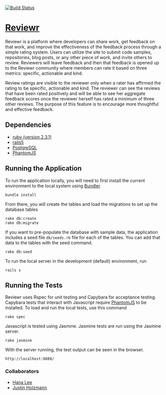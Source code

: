 [![Build Status](https://travis-ci.org/NicoleCarpenter/reviewr.svg?branch=master)](https://travis-ci.org/NicoleCarpenter/reviewr)

# [Reviewr](http://reviewr-app.herokuapp.com/)

Reviewr is a platform where developers can share work, get feedback on that work, and improve the effectiveness of the feedback process through a simple rating system. Users can utilize the site to submit code samples, repositories, blog posts, or any other piece of work, and invite others to review. Reviewers will leave feedback and then that feedback is opened up to the Reviewr community where members can rate it based on three metrics: specific, actionable and kind.

Review ratings are visible to the reviewer only when a rater has affirmed the rating to be specific, actionable and kind. The reviewer can see the reviews that have been rated positively and will be able to see her aggregate feedback scores once the reviewer herself has rated a minimum of three other reviews. The purpose of this feature is to encourage more thoughtful and effective feedback.

## Dependencies

* [ruby (version 2.3.1)](https://www.ruby-lang.org/en/downloads/)
* [rails5](http://guides.rubyonrails.org/getting_started.html)
* [PostgreSQL](https://www.postgresql.org/download/)
* [PhantomJS](http://phantomjs.org/)

## Running the Application

To run the application locally, you will need to first install the current environment to the local system using [Bundler](http://bundler.io/)

```
bundle install
```

From there, you will create the tables and load the migrations to set up the database tables

```
rake db:create
rake db:migrate
```

If you want to pre-populate the database with sample data, the application includes a seed file `db/seeds.rb` file for each of the tables. You can add that data to the tables with the seed command. 

```
rake db:seed
```

To run the local server in the development (default) environment, run

```
rails s
```

## Running the Tests

Reviewr uses Rspec for unit testing and Capybara for acceptance testing. Capybara tests that interact with Javascript require [PhantomJS](http://phantomjs.org/) to be installed. To load and run the local tests, use this command

```
rake spec
```

Javascript is tested using Jasmine. Jasmine tests are run using the Jasmine server.

```
rake jasmine
```

With the server running, the test output can be seen in the browser.

```
http://localhost:8888/
```

### Collaborators

* [Hana Lee](https://github.com/hnlee)
* [Justin Holzmann](https://github.com/jphoenx)
